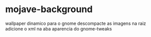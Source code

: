 # mojave-background
wallpaper dinamico para o gnome
descompacte as imagens na raiz
adicione o xml na aba aparencia do gnome-tweaks
